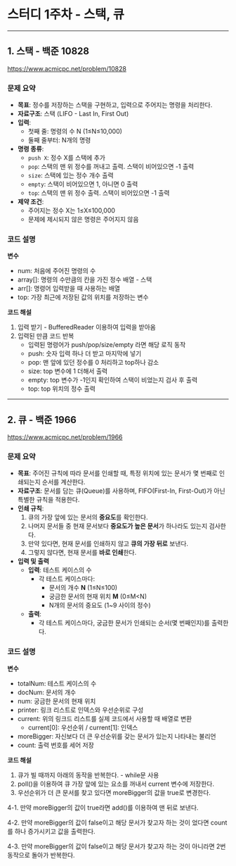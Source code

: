 # 스터디 1주차 - 스택, 큐

---

## 1. 스택 - 백준 10828

https://www.acmicpc.net/problem/10828

### 문제 요약

- **목표**: 정수를 저장하는 스택을 구현하고, 입력으로 주어지는 명령을 처리한다.
- **자료구조**: 스택 (LIFO - Last In, First Out)
- **입력**:
    - 첫째 줄: 명령의 수 N (1≤N≤10,000)
    - 둘째 줄부터: N개의 명령
- **명령 종류**:
    - `push X`: 정수 X를 스택에 추가
    - `pop`: 스택의 맨 위 정수를 꺼내고 출력. 스택이 비어있으면 -1 출력
    - `size`: 스택에 있는 정수 개수 출력
    - `empty`: 스택이 비어있으면 1, 아니면 0 출력
    - `top`: 스택의 맨 위 정수 출력. 스택이 비어있으면 -1 출력
- **제약 조건**:
    - 주어지는 정수 X는 1≤X≤100,000
    - 문제에 제시되지 않은 명령은 주어지지 않음

### 코드 설명

**변수** 

- num: 처음에 주어진 명령의 수
- array[]: 명령의 수만큼의 칸을 가진 정수 배열 - 스택
- arr[]: 명령어 입력받을 때 사용하는 배열
- top: 가장 최근에 저장된 값의 위치를 저장하는 변수

**코드 해설**

1. 입력 받기 - BufferedReader 이용하여 입력을 받아옴
2. 입력된 만큼 코드 반복
    - 입력된 명령어가 push/pop/size/empty 라면 해당 로직 동작
    - push: 숫자 입력 하나 더 받고 마지막에 넣기
    - pop: 맨 앞에 있던 정수를 0 처리하고 top하나 감소
    - size: top 변수에 1 더해서 출력
    - empty: top 변수가 -1인지 확인하여 스택이 비었는지 검사 후 출력
    - top: top 위치의 정수 출력
        
        

---

## 2. 큐 - 백준 1966

https://www.acmicpc.net/problem/1966

### 문제 요약

- **목표**: 주어진 규칙에 따라 문서를 인쇄할 때, 특정 위치에 있는 문서가 몇 번째로 인쇄되는지 순서를 계산한다.
- **자료구조**: 문서를 담는 큐(Queue)를 사용하며, FIFO(First-In, First-Out)가 아닌 특별한 규칙을 적용한다.
- **인쇄 규칙**:
    1. 큐의 가장 앞에 있는 문서의 **중요도**를 확인한다.
    2. 나머지 문서들 중 현재 문서보다 **중요도가 높은 문서**가 하나라도 있는지 검사한다.
    3. 만약 있다면, 현재 문서를 인쇄하지 않고 **큐의 가장 뒤로** 보낸다.
    4. 그렇지 않다면, 현재 문서를 **바로 인쇄**한다.
- **입력 및 출력**
    - **입력**: 테스트 케이스의 수
        - 각 테스트 케이스마다:
            - 문서의 개수 **N** (1≤N≤100)
            - 궁금한 문서의 현재 위치 **M** (0≤M<N)
            - N개의 문서의 중요도 (1~9 사이의 정수)
    - **출력**:
        - 각 테스트 케이스마다, 궁금한 문서가 인쇄되는 순서(몇 번째인지)를 출력한다.

### 코드 설명

**변수**

- totalNum: 테스트 케이스의 수
- docNum: 문서의 개수
- num: 궁금한 문서의 현재 위치
- printer: 링크 리스트로 인덱스와 우선순위로 구성
- current: 위의 링크드 리스트를 실제 코드에서 사용할 때 배열로 변환
    - current[0]: 우선순위 / current[1]: 인덱스
- moreBigger: 자신보다 더 큰 우선순위를 갖는 문서가 있는지 나타내는 불리언
- count: 출력 번호를 세어 저장

**코드 해설**

1. 큐가 빌 때까지 아래의 동작을 반복한다. - while문 사용
2. poll()을 이용하여 큐 가장 앞에 있는 요소를 꺼내서 current 변수에 저장한다. 
3. 우선순위가 더 큰 문서를 찾고 있다면 moreBigger의 값을 true로 변경한다.

4-1. 만약 moreBigger의 값이 true라면 add()를 이용하여 맨 뒤로 보낸다.

4-2. 만약  moreBigger의 값이 false이고 해당 문서가 찾고자 하는 것이 었다면  count를 하나 증가시키고 값을 출력한다.

4-3. 만약 moreBigger의 값이 false이고 해당 문서가 찾고자 하는 것이 아니라면 2번 동작으로 돌아가 반복한다.

